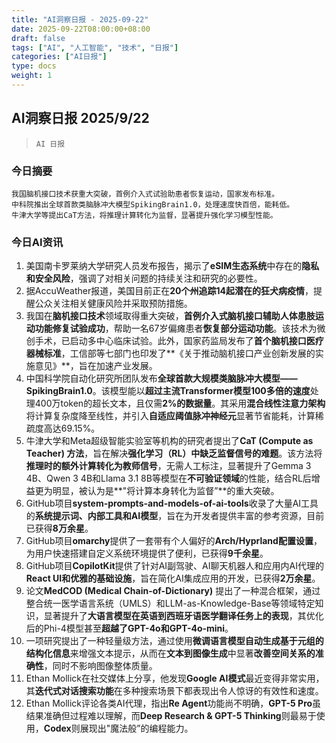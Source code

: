 ```yaml
---
title: "AI洞察日报 - 2025-09-22"
date: 2025-09-22T08:00:00+08:00
draft: false
tags: ["AI", "人工智能", "技术", "日报"]
categories: ["AI日报"]
type: docs
weight: 1
---
```


## AI洞察日报 2025/9/22

>  `AI 日报` 



### **今日摘要**

```
我国脑机接口技术获重大突破，首例介入式试验助患者恢复运动，国家发布标准。
中科院推出全球首款类脑脉冲大模型SpikingBrain1.0，处理速度快百倍，能耗低。
牛津大学等提出CaT方法，将推理计算转化为监督，显著提升强化学习模型性能。
```



### **今日AI资讯**

1.  美国南卡罗莱纳大学研究人员发布报告，揭示了**eSIM生态系统**中存在的**隐私和安全风险**，强调了对相关问题的持续关注和研究的必要性。
2.  据AccuWeather报道，美国目前正在**20个州追踪14起潜在的狂犬病疫情**，提醒公众关注相关健康风险并采取预防措施。
3.  我国在**脑机接口技术**领域取得重大突破，**首例介入式脑机接口辅助人体患肢运动功能修复试验成功**，帮助一名67岁偏瘫患者**恢复部分运动功能**。该技术为微创手术，已启动多中心临床试验。此外，国家药监局发布了**首个脑机接口医疗器械标准**，工信部等七部门也印发了**《关于推动脑机接口产业创新发展的实施意见》**，旨在加速产业发展。
4.  中国科学院自动化研究所团队发布**全球首款大规模类脑脉冲大模型——SpikingBrain1.0**。该模型能以**超过主流Transformer模型100多倍的速度**处理400万token的超长文本，且仅需**2%的数据量**。其采用**混合线性注意力架构**将计算复杂度降至线性，并引入**自适应阈值脉冲神经元**显著节省能耗，计算稀疏度高达69.15%。
5.  牛津大学和Meta超级智能实验室等机构的研究者提出了**CaT (Compute as Teacher) 方法**，旨在解决**强化学习（RL）中缺乏监督信号的难题**。该方法将**推理时的额外计算转化为教师信号**，无需人工标注，显著提升了Gemma 3 4B、Qwen 3 4B和Llama 3.1 8B等模型在**不可验证领域**的性能，结合RL后增益更为明显，被认为是**"将计算本身转化为监督”**的重大突破。
6.  GitHub项目**system-prompts-and-models-of-ai-tools**收录了大量AI工具的**系统提示词、内部工具和AI模型**，旨在为开发者提供丰富的参考资源，目前已获得**8万余星**。
7.  GitHub项目**omarchy**提供了一套带有个人偏好的**Arch/Hyprland配置设置**，为用户快速搭建自定义系统环境提供了便利，已获得**9千余星**。
8.  GitHub项目**CopilotKit**提供了针对AI副驾驶、AI聊天机器人和应用内AI代理的**React UI和优雅的基础设施**，旨在简化AI集成应用的开发，已获得**2万余星**。
9.  论文**MedCOD (Medical Chain-of-Dictionary)** 提出了一种混合框架，通过整合统一医学语言系统（UMLS）和LLM-as-Knowledge-Base等领域特定知识，显著提升了**大语言模型在英语到西班牙语医学翻译任务上的表现**，其优化后的Phi-4模型甚至**超越了GPT-4o和GPT-4o-mini**。
10. 一项研究提出了一种轻量级方法，通过使用**微调语言模型自动生成基于元组的结构化信息**来增强文本提示，从而在**文本到图像生成**中显著**改善空间关系的准确性**，同时不影响图像整体质量。
11. Ethan Mollick在社交媒体上分享，他发现**Google AI模式**最近变得非常实用，其**迭代式对话搜索功能**在多种搜索场景下都表现出令人惊讶的有效性和速度。
12. Ethan Mollick评论各类AI代理，指出**Re Agent**功能尚不明确，**GPT-5 Pro**虽结果准确但过程难以理解，而**Deep Research & GPT-5 Thinking**则最易于使用，**Codex**则展现出"魔法般”的编程能力。
